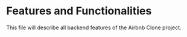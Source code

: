 # Features and Functionalities
This file will describe all backend features of the Airbnb Clone project.
